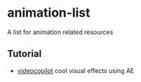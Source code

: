 # animation-list

A list for animation related resources

## Tutorial

- [videocopilot](http://www.videocopilot.net/) cool visual effects using AE